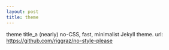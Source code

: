 ```yaml
---
layout: post
title: theme
---
```

theme title_a (nearly) no-CSS, fast, minimalist Jekyll theme.
url: https://github.com/riggraz/no-style-please
